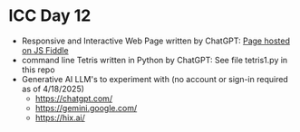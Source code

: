 # ICC Day 12

- Responsive and Interactive Web Page written by ChatGPT: [Page hosted on JS Fiddle](https://jsfiddle.net/Lxtv4y3c/)
- command line Tetris written in Python by ChatGPT: See file tetris1.py in this repo
- Generative AI LLM's to experiment with (no account or sign-in required as of 4/18/2025)
  - https://chatgpt.com/
  - https://gemini.google.com/
  - https://hix.ai/

